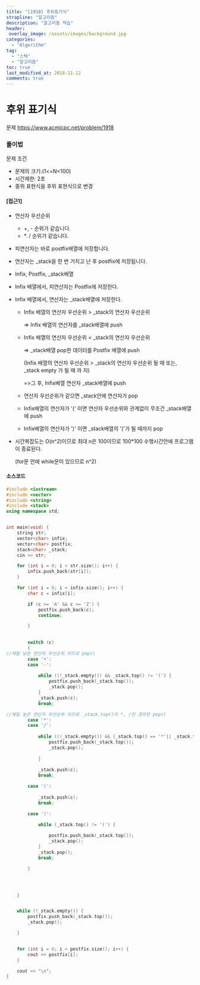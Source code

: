 ```yaml
---
title: "[1918] 후위표기식"
strapline: "알고리즘"
description: "알고리즘 학습"
header:
 overlay_image: /assets/images/background.jpg
categories:
  - "Algorithm"
tag:
  - "스택"
  - "알고리즘"
toc: true
last_modified_at: 2018-11-12
comments: true
---
```


# 후위 표기식

문제
https://www.acmicpc.net/problem/1918


### 풀이법

문제 조건

- 문제의 크기:(1<=N<100)
- 시간제한: 2초
- 중위 표현식을 후위 표현식으로 변경




#### [접근1]

- 연산자 우선순위 

  - +,  -  순위가 같습니다.
  - *. /  순위가 같습니다.

- 피연산자는 바로 postfix배열에 저장합니다.

- 연산자는 _stack을 한 번 거치고 난 후 postfix에 저장됩니다.

- Infix, Postfix,  _stack배열

- Infix 배열에서, 피연산자는 Postfix에 저장한다.

- Infix 배열에서, 연산자는 _stack배열에 저장한다.

  - Infix 배열의 연산자 우선순위 >  _stack의 연산자 우선순위 

    => Infix 배열의 연산자를  _stack배열에 push

  - Infix 배열의 연산자 우선순위 <  _stack의 연산자 우선순위 

    => _stack배열 pop한 데이터를 Postfix 배열에 push

       (Infix 배열의 연산자 우선순위 >  _stack의 연산자 우선순위 될 때  또는,  _stack empty 가 될 때 까    지)

    =>그 후, Infix배열 연산자  _stack배열에 push

  - 연산자 우선순위가 같으면  _stack안에 연산자가 pop

  - Infix배열의 연산자가 '(' 이면 연산자 우선순위와 관계없이 무조건  _stack배열에 push

  - Infix배열의 연산자가 ')' 이면  _stack배열의 '('가 될 때까지 pop

- 시간복잡도는 O(n^2)이므로 최대 n은 100이므로 100*100 수행시간안에 프로그램이 종료된다.

  (for문 안에 while문이 있으므로 n^2)

#### 소스코드

```c++
#include <iostream>
#include <vector>
#include <string>
#include <stack>
using namespace std;


int main(void) {
	string str;
	vector<char> infix;
	vector<char> postfix;
	stack<char> _stack;
	cin >> str;

	for (int i = 0; i < str.size(); i++) {
		infix.push_back(str[i]);
	}

	for (int i = 0; i < infix.size(); i++) {
		char c = infix[i];

		if (c >= 'A' && c <= 'Z') {
			postfix.push_back(c);
			continue;

		}
		

		switch (c)
		{
//제일 낮은 연산자 우선순위 이므로 pop()
		case '+':
		case '-':
			
			while ((!_stack.empty()) && _stack.top() != '(') {
				postfix.push_back(_stack.top());
				_stack.pop();
			}
			_stack.push(c);
			break;

//제일 높은 연산자 우선순위 이므로 _stack.top()이 *, /인 경우만 pop()
		case '*':
		case '/':
			
			while ((!_stack.empty()) && (_stack.top() == '*'|| _stack.top() == '/')) {
				postfix.push_back(_stack.top());
				_stack.pop();
				
			}
			
			_stack.push(c);
			break;

		case '(':
			
			_stack.push(c);
			break;

		case ')':
			
			while (_stack.top() != '(') {

				postfix.push_back(_stack.top());
				_stack.pop();
			}
			_stack.pop();
			break;

		}




	}


	while (!_stack.empty()) {
		postfix.push_back(_stack.top());
		_stack.pop();

	}


	for (int i = 0; i < postfix.size(); i++) {
		cout << postfix[i];
	}

	cout << "\n";
}


```



